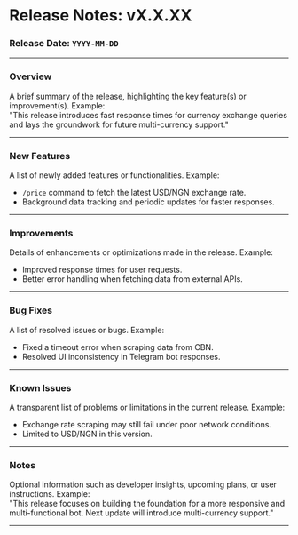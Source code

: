 

# **Release Notes: vX.X.XX**  
### **Release Date**: `YYYY-MM-DD`  

---

### **Overview**  
A brief summary of the release, highlighting the key feature(s) or improvement(s). Example:  
"This release introduces fast response times for currency exchange queries and lays the groundwork for future multi-currency support."

---

### **New Features**  
A list of newly added features or functionalities. Example:  
- `/price` command to fetch the latest USD/NGN exchange rate.  
- Background data tracking and periodic updates for faster responses.  

---

### **Improvements**  
Details of enhancements or optimizations made in the release. Example:  
- Improved response times for user requests.  
- Better error handling when fetching data from external APIs.  

---

### **Bug Fixes**  
A list of resolved issues or bugs. Example:  
- Fixed a timeout error when scraping data from CBN.  
- Resolved UI inconsistency in Telegram bot responses.

---

### **Known Issues**  
A transparent list of problems or limitations in the current release. Example:  
- Exchange rate scraping may still fail under poor network conditions.  
- Limited to USD/NGN in this version.  

---

### **Notes**  
Optional information such as developer insights, upcoming plans, or user instructions. Example:  
"This release focuses on building the foundation for a more responsive and multi-functional bot. Next update will introduce multi-currency support."

---

